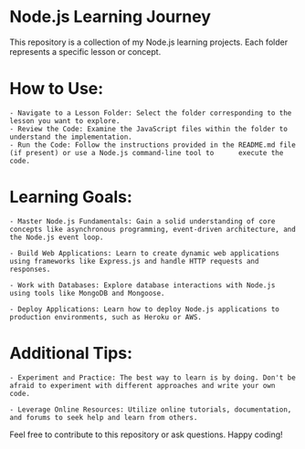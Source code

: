 Node.js Learning Journey
============================

This repository is a collection of my Node.js learning projects. Each folder represents a specific lesson or concept.

How to Use:
===================
    - Navigate to a Lesson Folder: Select the folder corresponding to the lesson you want to explore.
    - Review the Code: Examine the JavaScript files within the folder to understand the implementation.
    - Run the Code: Follow the instructions provided in the README.md file (if present) or use a Node.js command-line tool to      execute the code.

Learning Goals:
====================

    - Master Node.js Fundamentals: Gain a solid understanding of core concepts like asynchronous programming, event-driven architecture, and the Node.js event loop.

    - Build Web Applications: Learn to create dynamic web applications using frameworks like Express.js and handle HTTP requests and responses.

    - Work with Databases: Explore database interactions with Node.js using tools like MongoDB and Mongoose.

    - Deploy Applications: Learn how to deploy Node.js applications to production environments, such as Heroku or AWS.

Additional Tips:
====================

    - Experiment and Practice: The best way to learn is by doing. Don't be afraid to experiment with different approaches and write your own code.

    - Leverage Online Resources: Utilize online tutorials, documentation, and forums to seek help and learn from others.


Feel free to contribute to this repository or ask questions. Happy coding!